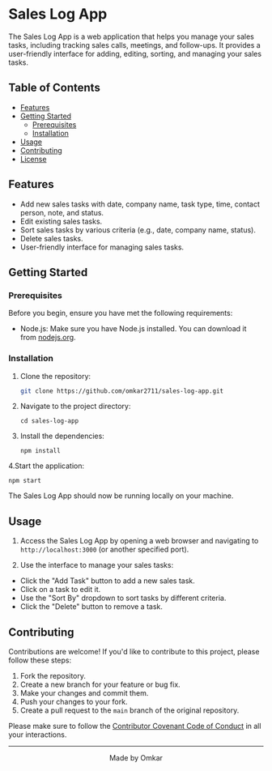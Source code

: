 # Sales Log App

The Sales Log App is a web application that helps you manage your sales tasks, including tracking sales calls, meetings, and follow-ups. It provides a user-friendly interface for adding, editing, sorting, and managing your sales tasks.

## Table of Contents
- [Features](#features)
- [Getting Started](#getting-started)
  - [Prerequisites](#prerequisites)
  - [Installation](#installation)
- [Usage](#usage)
- [Contributing](#contributing)
- [License](#license)

## Features

- Add new sales tasks with date, company name, task type, time, contact person, note, and status.
- Edit existing sales tasks.
- Sort sales tasks by various criteria (e.g., date, company name, status).
- Delete sales tasks.
- User-friendly interface for managing sales tasks.

## Getting Started

### Prerequisites

Before you begin, ensure you have met the following requirements:

- Node.js: Make sure you have Node.js installed. You can download it from [nodejs.org](https://nodejs.org/).

### Installation

1. Clone the repository:

   ```bash
   git clone https://github.com/omkar2711/sales-log-app.git

2. Navigate to the project directory:
   
    ```
    cd sales-log-app

3. Install the dependencies:
    ```
    npm install

4.Start the application: 
  
    npm start


The Sales Log App should now be running locally on your machine.

## Usage

1. Access the Sales Log App by opening a web browser and navigating to `http://localhost:3000` (or another specified port).

2. Use the interface to manage your sales tasks:
- Click the "Add Task" button to add a new sales task.
- Click on a task to edit it.
- Use the "Sort By" dropdown to sort tasks by different criteria.
- Click the "Delete" button to remove a task.

## Contributing

Contributions are welcome! If you'd like to contribute to this project, please follow these steps:

1. Fork the repository.
2. Create a new branch for your feature or bug fix.
3. Make your changes and commit them.
4. Push your changes to your fork.
5. Create a pull request to the `main` branch of the original repository.

Please make sure to follow the [Contributor Covenant Code of Conduct](CODE_OF_CONDUCT.md) in all your interactions.

  <hr>


  <p align="center">Made by Omkar</p>


    




